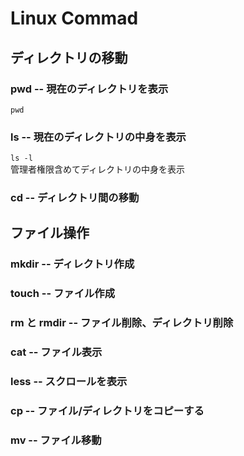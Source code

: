 # Linux Commad

## ディレクトリの移動
### pwd -- 現在のディレクトリを表示
```pwd```
### ls -- 現在のディレクトリの中身を表示
```ls -l```  
管理者権限含めてディレクトリの中身を表示
### cd -- ディレクトリ間の移動

## ファイル操作
### mkdir  -- ディレクトリ作成
### touch  -- ファイル作成
### rm と rmdir -- ファイル削除、ディレクトリ削除
### cat -- ファイル表示
### less -- スクロールを表示
### cp -- ファイル/ディレクトリをコピーする
### mv -- ファイル移動 





